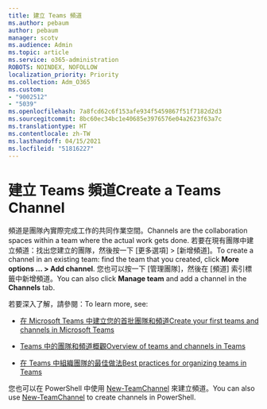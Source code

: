 ```yaml
---
title: 建立 Teams 頻道
ms.author: pebaum
author: pebaum
manager: scotv
ms.audience: Admin
ms.topic: article
ms.service: o365-administration
ROBOTS: NOINDEX, NOFOLLOW
localization_priority: Priority
ms.collection: Adm_O365
ms.custom:
- "9002512"
- "5039"
ms.openlocfilehash: 7a8fcd62c6f153afe934f5459867f51f7182d2d3
ms.sourcegitcommit: 8bc60ec34bc1e40685e3976576e04a2623f63a7c
ms.translationtype: HT
ms.contentlocale: zh-TW
ms.lasthandoff: 04/15/2021
ms.locfileid: "51816227"
---
```

# <a name="create-a-teams-channel"></a><span data-ttu-id="c9126-102">建立 Teams 頻道</span><span class="sxs-lookup"><span data-stu-id="c9126-102">Create a Teams Channel</span></span>

<span data-ttu-id="c9126-103">頻道是團隊內實際完成工作的共同作業空間。</span><span class="sxs-lookup"><span data-stu-id="c9126-103">Channels are the collaboration spaces within a team where the actual work gets done.</span></span> <span data-ttu-id="c9126-104">若要在現有團隊中建立頻道：找出您建立的團隊，然後按一下 [更多選項] > [新增頻道]。</span><span class="sxs-lookup"><span data-stu-id="c9126-104">To create a channel in an existing team: find the team that you created, click **More options ... > Add channel**.</span></span> <span data-ttu-id="c9126-105">您也可以按一下 [管理團隊]，然後在 [頻道] 索引標籤中新增頻道。</span><span class="sxs-lookup"><span data-stu-id="c9126-105">You can also click **Manage team** and add a channel in the **Channels** tab.</span></span>

<span data-ttu-id="c9126-106">若要深入了解，請參閱：</span><span class="sxs-lookup"><span data-stu-id="c9126-106">To learn more, see:</span></span>

- [<span data-ttu-id="c9126-107">在 Microsoft Teams 中建立您的首批團隊和頻道</span><span class="sxs-lookup"><span data-stu-id="c9126-107">Create your first teams and channels in Microsoft Teams</span></span>](https://docs.microsoft.com/MicrosoftTeams/get-started-with-teams-create-your-first-teams-and-channels)

- [<span data-ttu-id="c9126-108">Teams 中的團隊和頻道概觀</span><span class="sxs-lookup"><span data-stu-id="c9126-108">Overview of teams and channels in Teams</span></span>](https://docs.microsoft.com/microsoftteams/teams-channels-overview)

- [<span data-ttu-id="c9126-109">在 Teams 中組織團隊的最佳做法</span><span class="sxs-lookup"><span data-stu-id="c9126-109">Best practices for organizing teams in Teams</span></span>](https://docs.microsoft.com/MicrosoftTeams/best-practices-organizing)

<span data-ttu-id="c9126-110">您也可以在 PowerShell 中使用 [New-TeamChannel](https://docs.microsoft.com/powershell/module/teams/new-teamchannel?view=teams-ps) 來建立頻道。</span><span class="sxs-lookup"><span data-stu-id="c9126-110">You can also use [New-TeamChannel](https://docs.microsoft.com/powershell/module/teams/new-teamchannel?view=teams-ps) to create channels in PowerShell.</span></span> 

